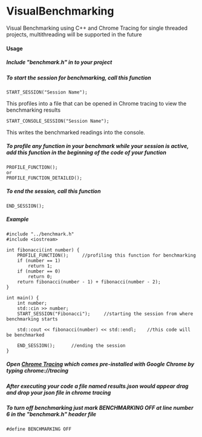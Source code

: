 # VisualBenchmarking
Visual Benchmarking using C++ and Chrome Tracing for single threaded projects, multithreading will be supported in the future

#### Usage
##### Include "benchmark.h" in to your project

##### To start the session for benchmarking, call this function
```
START_SESSION("Session Name");
```
This profiles into a file that can be opened in Chrome tracing to view the benchmarking results
```
START_CONSOLE_SESSION("Session Name");
```
This writes the benchmarked readings into the console.

##### To profile any function in your benchmark while your session is active, add this function in  the beginning of the code of your function
```
PROFILE_FUNCTION();
or
PROFILE_FUNCTION_DETAILED();
```

##### To end the session, call this function
```
END_SESSION();
```

##### Example
```
#include "../benchmark.h"
#include <iostream>

int fibonacci(int number) {
    PROFILE_FUNCTION();     //profiling this function for benchmarking
    if (number == 1) 
        return 1;
    if (number == 0)
        return 0;
    return fibonacci(number - 1) + fibonacci(number - 2);
}

int main() {
    int number;
    std::cin >> number;
    START_SESSION("Fibonacci");     //starting the session from where benchmarking starts
    
    std::cout << fibonacci(number) << std::endl;    //this code will be benchmarked
    
    END_SESSION();      //ending the session
}
```

##### Open [Chrome Tracing](chrome://tracing/) which comes pre-installed with Google Chrome by typing chrome://tracing
##### After executing your code a file named results.json would appear drag and drop your json file in chrome tracing

##### To turn off benchmarking just mark BENCHMARKING OFF at line number 6 in the "benchmark.h" header file
```
#define BENCHMARKING OFF
```
